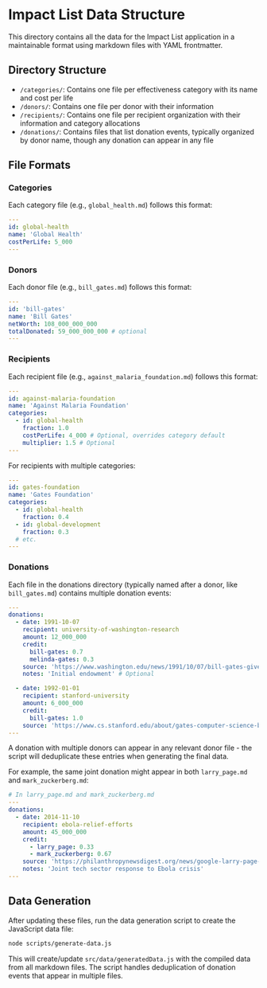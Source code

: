 # Impact List Data Structure

This directory contains all the data for the Impact List application in a maintainable format using markdown files with YAML frontmatter.

## Directory Structure

- `/categories/`: Contains one file per effectiveness category with its name and cost per life
- `/donors/`: Contains one file per donor with their information
- `/recipients/`: Contains one file per recipient organization with their information and category allocations
- `/donations/`: Contains files that list donation events, typically organized by donor name, though any donation can appear in any file

## File Formats

### Categories

Each category file (e.g., `global_health.md`) follows this format:

```yaml
---
id: global-health
name: 'Global Health'
costPerLife: 5_000
---
```

### Donors

Each donor file (e.g., `bill_gates.md`) follows this format:

```yaml
---
id: 'bill-gates'
name: 'Bill Gates'
netWorth: 108_000_000_000
totalDonated: 59_000_000_000 # optional
---
```

### Recipients

Each recipient file (e.g., `against_malaria_foundation.md`) follows this format:

```yaml
---
id: against-malaria-foundation
name: 'Against Malaria Foundation'
categories:
  - id: global-health
    fraction: 1.0
    costPerLife: 4_000 # Optional, overrides category default
    multiplier: 1.5 # Optional
---
```

For recipients with multiple categories:

```yaml
---
id: gates-foundation
name: 'Gates Foundation'
categories:
  - id: global-health
    fraction: 0.4
  - id: global-development
    fraction: 0.3
  # etc.
---
```

### Donations

Each file in the donations directory (typically named after a donor, like `bill_gates.md`) contains multiple donation events:

```yaml
---
donations:
  - date: 1991-10-07
    recipient: university-of-washington-research
    amount: 12_000_000
    credit:
      bill-gates: 0.7
      melinda-gates: 0.3
    source: 'https://www.washington.edu/news/1991/10/07/bill-gates-gives-uw-12-million-to-create-biotech-department/'
    notes: 'Initial endowment' # Optional

  - date: 1992-01-01
    recipient: stanford-university
    amount: 6_000_000
    credit:
      bill-gates: 1.0
    source: 'https://www.cs.stanford.edu/about/gates-computer-science-building#:~:text=The%20Gates%20Building%20is%20named,month%20period'
---
```

A donation with multiple donors can appear in any relevant donor file - the script will deduplicate these entries when generating the final data.

For example, the same joint donation might appear in both `larry_page.md` and `mark_zuckerberg.md`:

```yaml
# In larry_page.md and mark_zuckerberg.md
---
donations:
  - date: 2014-11-10
    recipient: ebola-relief-efforts
    amount: 45_000_000
    credit:
      - larry_page: 0.33
      - mark_zuckerberg: 0.67
    source: 'https://philanthropynewsdigest.org/news/google-larry-page-pledge-30-million-for-ebola-relief-efforts'
    notes: 'Joint tech sector response to Ebola crisis'
---
```

## Data Generation

After updating these files, run the data generation script to create the JavaScript data file:

```bash
node scripts/generate-data.js
```

This will create/update `src/data/generatedData.js` with the compiled data from all markdown files. The script handles deduplication of donation events that appear in multiple files.
